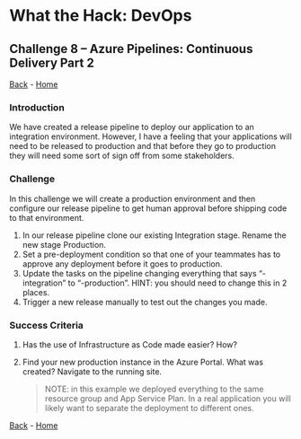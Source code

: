 # What the Hack: DevOps 

## Challenge 8 – Azure Pipelines: Continuous Delivery Part 2
[Back](challenge07.md) - [Home](../../readme.md)

### Introduction

We have created a release pipeline to deploy our application to an integration environment. However, I have a feeling that your applications will need to be released to production and that before they go to production they will need some sort of sign off from some stakeholders. 

### Challenge

In this challenge we will create a production environment and then configure our release pipeline to get human approval before shipping code to that environment. 

1. In our release pipeline clone our existing Integration stage. Rename the new stage Production.
2. Set a pre-deployment condition so that one of your teammates has to approve any deployment before it goes to production. 
3. Update the tasks on the pipeline changing everything that says “-integration” to “-production”. HINT: you should need to change this in 2 places.
4.  Trigger a new release manually to test out the changes you made.


### Success Criteria

1. Has the use of Infrastructure as Code made easier? How? 
2. Find your new production instance in the Azure Portal. What was created? Navigate to the running site.

    > NOTE: in this example we deployed everything to the same resource group and App Service Plan. In a real application you will likely want to separate the deployment to different ones. 


[Back](challenge07.md) - [Home](../../readme.md)
